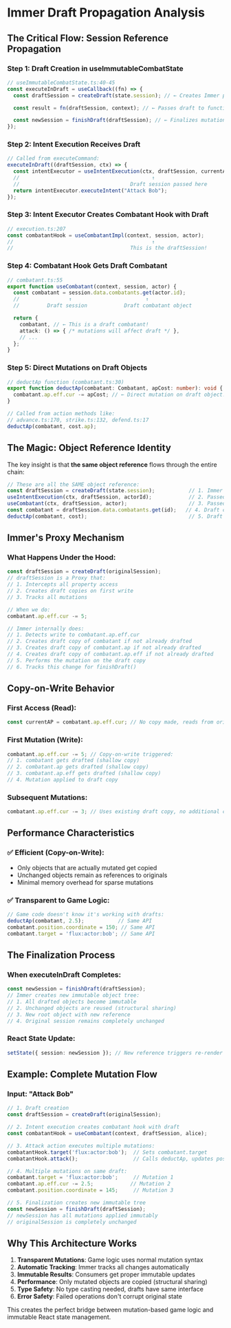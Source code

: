 # Immer Draft Propagation Analysis

## The Critical Flow: Session Reference Propagation

### Step 1: Draft Creation in useImmutableCombatState
```typescript
// useImmutableCombatState.ts:40-45
const executeInDraft = useCallback((fn) => {
  const draftSession = createDraft(state.session); // ← Creates Immer proxy

  const result = fn(draftSession, context); // ← Passes draft to function

  const newSession = finishDraft(draftSession); // ← Finalizes mutations
});
```

### Step 2: Intent Execution Receives Draft
```typescript
// Called from executeCommand:
executeInDraft((draftSession, ctx) => {
  const intentExecutor = useIntentExecution(ctx, draftSession, currentActorId);
  //                                           ↑
  //                                    Draft session passed here
  return intentExecutor.executeIntent("Attack Bob");
});
```

### Step 3: Intent Executor Creates Combatant Hook with Draft
```typescript
// execution.ts:207
const combatantHook = useCombatantImpl(context, session, actor);
//                                             ↑
//                                      This is the draftSession!
```

### Step 4: Combatant Hook Gets Draft Combatant
```typescript
// combatant.ts:55
export function useCombatant(context, session, actor) {
  const combatant = session.data.combatants.get(actor.id);
  //                ↑                        ↑
  //         Draft session            Draft combatant object

  return {
    combatant, // ← This is a draft combatant!
    attack: () => { /* mutations will affect draft */ },
    // ...
  };
}
```

### Step 5: Direct Mutations on Draft Objects
```typescript
// deductAp function (combatant.ts:30)
export function deductAp(combatant: Combatant, apCost: number): void {
  combatant.ap.eff.cur -= apCost; // ← Direct mutation on draft object!
}

// Called from action methods like:
// advance.ts:170, strike.ts:132, defend.ts:17
deductAp(combatant, cost.ap);
```

## The Magic: Object Reference Identity

The key insight is that **the same object reference** flows through the entire chain:

```typescript
// These are all the SAME object reference:
const draftSession = createDraft(state.session);           // 1. Immer proxy created
useIntentExecution(ctx, draftSession, actorId);            // 2. Passed to intent executor
useCombatant(ctx, draftSession, actor);                    // 3. Passed to combatant hook
const combatant = draftSession.data.combatants.get(id);   // 4. Draft combatant extracted
deductAp(combatant, cost);                                 // 5. Draft combatant mutated
```

## Immer's Proxy Mechanism

### What Happens Under the Hood:
```typescript
const draftSession = createDraft(originalSession);
// draftSession is a Proxy that:
// 1. Intercepts all property access
// 2. Creates draft copies on first write
// 3. Tracks all mutations

// When we do:
combatant.ap.eff.cur -= 5;

// Immer internally does:
// 1. Detects write to combatant.ap.eff.cur
// 2. Creates draft copy of combatant if not already drafted
// 3. Creates draft copy of combatant.ap if not already drafted
// 4. Creates draft copy of combatant.ap.eff if not already drafted
// 5. Performs the mutation on the draft copy
// 6. Tracks this change for finishDraft()
```

## Copy-on-Write Behavior

### First Access (Read):
```typescript
const currentAP = combatant.ap.eff.cur; // No copy made, reads from original
```

### First Mutation (Write):
```typescript
combatant.ap.eff.cur -= 5; // Copy-on-write triggered:
// 1. combatant gets drafted (shallow copy)
// 2. combatant.ap gets drafted (shallow copy)
// 3. combatant.ap.eff gets drafted (shallow copy)
// 4. Mutation applied to draft copy
```

### Subsequent Mutations:
```typescript
combatant.ap.eff.cur -= 3; // Uses existing draft copy, no additional copying
```

## Performance Characteristics

### ✅ Efficient (Copy-on-Write):
- Only objects that are actually mutated get copied
- Unchanged objects remain as references to originals
- Minimal memory overhead for sparse mutations

### ✅ Transparent to Game Logic:
```typescript
// Game code doesn't know it's working with drafts:
deductAp(combatant, 2.5);           // Same API
combatant.position.coordinate = 150; // Same API
combatant.target = 'flux:actor:bob'; // Same API
```

## The Finalization Process

### When executeInDraft Completes:
```typescript
const newSession = finishDraft(draftSession);
// Immer creates new immutable object tree:
// 1. All drafted objects become immutable
// 2. Unchanged objects are reused (structural sharing)
// 3. New root object with new reference
// 4. Original session remains completely unchanged
```

### React State Update:
```typescript
setState({ session: newSession }); // New reference triggers re-render
```

## Example: Complete Mutation Flow

### Input: "Attack Bob"
```typescript
// 1. Draft creation
const draftSession = createDraft(originalSession);

// 2. Intent execution creates combatant hook with draft
const combatantHook = useCombatant(context, draftSession, alice);

// 3. Attack action executes multiple mutations:
combatantHook.target('flux:actor:bob');  // Sets combatant.target
combatantHook.attack();                  // Calls deductAp, updates position, etc.

// 4. Multiple mutations on same draft:
combatant.target = 'flux:actor:bob';     // Mutation 1
combatant.ap.eff.cur -= 2.5;            // Mutation 2
combatant.position.coordinate = 145;     // Mutation 3

// 5. Finalization creates new immutable tree
const newSession = finishDraft(draftSession);
// newSession has all mutations applied immutably
// originalSession is completely unchanged
```

## Why This Architecture Works

1. **Transparent Mutations**: Game logic uses normal mutation syntax
2. **Automatic Tracking**: Immer tracks all changes automatically
3. **Immutable Results**: Consumers get proper immutable updates
4. **Performance**: Only mutated objects are copied (structural sharing)
5. **Type Safety**: No type casting needed, drafts have same interface
6. **Error Safety**: Failed operations don't corrupt original state

This creates the perfect bridge between mutation-based game logic and immutable React state management.
